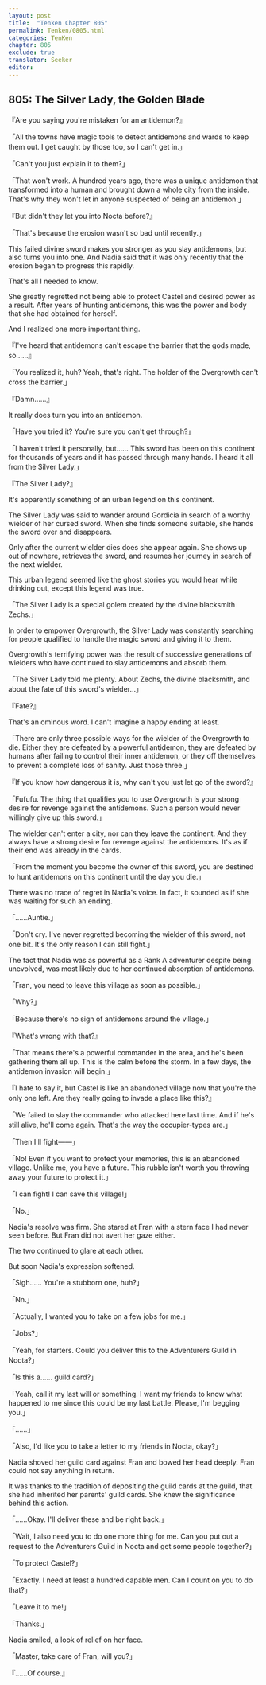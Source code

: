 ```yaml
---
layout: post
title:  "Tenken Chapter 805"
permalink: Tenken/0805.html
categories: TenKen
chapter: 805
exclude: true
translator: Seeker
editor: 
---
```

<h2 id="ch805">805: The Silver Lady, the Golden Blade</h2>

<p>『Are you saying you're mistaken for an antidemon?』</p>
<p>「All the towns have magic tools to detect antidemons and wards to keep them out. I get caught by those too, so I can't get in.」</p>
<p>「Can't you just explain it to them?」</p>
<p>「That won't work. A hundred years ago, there was a unique antidemon that transformed into a human and brought down a whole city from the inside. That's why they won't let in anyone suspected of being an antidemon.」</p>
<p>『But didn't they let you into Nocta before?』</p>
<p>「That's because the erosion wasn't so bad until recently.」</p>

<p>This failed divine sword makes you stronger as you slay antidemons, but also turns you into one. And Nadia said that it was only recently that the erosion began to progress this rapidly.</p>

<p>That's all I needed to know.</p>

<p>She greatly regretted not being able to protect Castel and desired power as a result. After years of hunting antidemons, this was the power and body that she had obtained for herself.</p>

<p>And I realized one more important thing.</p>

<p>『I've heard that antidemons can't escape the barrier that the gods made, so……』</p>
<p>「You realized it, huh? Yeah, that's right. The holder of the Overgrowth can't cross the barrier.」</p>
<p>『Damn……』</p>

<p>It really does turn you into an antidemon.</p>

<p>「Have you tried it? You're sure you can't get through?」</p>
<p>「I haven't tried it personally, but…… This sword has been on this continent for thousands of years and it has passed through many hands. I heard it all from the Silver Lady.」</p>
<p>『The Silver Lady?』</p>

<p>It's apparently something of an urban legend on this continent.</p>

<p>The Silver Lady was said to wander around Gordicia in search of a worthy wielder of her cursed sword. When she finds someone suitable, she hands the sword over and disappears.</p>

<p>Only after the current wielder dies does she appear again. She shows up out of nowhere, retrieves the sword, and resumes her journey in search of the next wielder.</p>

<p>This urban legend seemed like the ghost stories you would hear while drinking out, except this legend was true.</p>

<p>「The Silver Lady is a special golem created by the divine blacksmith Zechs.」</p>

<p>In order to empower Overgrowth, the Silver Lady was constantly searching for people qualified to handle the magic sword and giving it to them.</p>

<p>Overgrowth's terrifying power was the result of successive generations of wielders who have continued to slay antidemons and absorb them.</p>

<p>「The Silver Lady told me plenty. About Zechs, the divine blacksmith, and about the fate of this sword's wielder…」</p>
<p>『Fate?』</p>

<p>That's an ominous word. I can't imagine a happy ending at least.</p>

<p>「There are only three possible ways for the wielder of the Overgrowth to die. Either they are defeated by a powerful antidemon, they are defeated by humans after failing to control their inner antidemon, or they off themselves to prevent a complete loss of sanity. Just those three.」</p>
<p>『If you know how dangerous it is, why can't you just let go of the sword?』</p>
<p>「Fufufu. The thing that qualifies you to use Overgrowth is your strong desire for revenge against the antidemons. Such a person would never willingly give up this sword.」</p>

<p>The wielder can't enter a city, nor can they leave the continent. And they always have a strong desire for revenge against the antidemons. It's as if their end was already in the cards.</p>

<p>「From the moment you become the owner of this sword, you are destined to hunt antidemons on this continent until the day you die.」</p>

<p>There was no trace of regret in Nadia's voice. In fact, it sounded as if she was waiting for such an ending.</p>

<p>「……Auntie.」</p>
<p>「Don't cry. I've never regretted becoming the wielder of this sword, not one bit. It's the only reason I can still fight.」</p>

<p>The fact that Nadia was as powerful as a Rank A adventurer despite being unevolved, was most likely due to her continued absorption of antidemons.</p>

<p>「Fran, you need to leave this village as soon as possible.」</p>
<p>「Why?」</p>
<p>「Because there's no sign of antidemons around the village.」</p>
<p>『What's wrong with that?』</p>
<p>「That means there's a powerful commander in the area, and he's been gathering them all up. This is the calm before the storm. In a few days, the antidemon invasion will begin.」</p>
<p>『I hate to say it, but Castel is like an abandoned village now that you're the only one left. Are they really going to invade a place like this?』</p>
<p>「We failed to slay the commander who attacked here last time. And if he's still alive, he'll come again. That's the way the occupier-types are.」</p>
<p>「Then I'll fight――」</p>
<p>「No! Even if you want to protect your memories, this is an abandoned village. Unlike me, you have a future. This rubble isn't worth you throwing away your future to protect it.」</p>
<p>「I can fight! I can save this village!」</p>
<p>「No.」</p>

<p>Nadia's resolve was firm. She stared at Fran with a stern face I had never seen before. But Fran did not avert her gaze either.</p>

<p>The two continued to glare at each other.</p>

<p>But soon Nadia's expression softened.</p>

<p>「Sigh…… You're a stubborn one, huh?」</p>
<p>「Nn.」</p>
<p>「Actually, I wanted you to take on a few jobs for me.」</p>
<p>「Jobs?」</p>
<p>「Yeah, for starters. Could you deliver this to the Adventurers Guild in Nocta?」</p>
<p>「Is this a…… guild card?」</p>
<p>「Yeah, call it my last will or something. I want my friends to know what happened to me since this could be my last battle. Please, I'm begging you.」</p>
<p>「……」</p>
<p>「Also, I'd like you to take a letter to my friends in Nocta, okay?」</p>

<p>Nadia shoved her guild card against Fran and bowed her head deeply. Fran could not say anything in return.</p>

<p>It was thanks to the tradition of depositing the guild cards at the guild, that she had inherited her parents' guild cards. She knew the significance behind this action.</p>

<p>「……Okay. I'll deliver these and be right back.」</p>
<p>「Wait, I also need you to do one more thing for me. Can you put out a request to the Adventurers Guild in Nocta and get some people together?」</p>
<p>「To protect Castel?」</p>
<p>「Exactly. I need at least a hundred capable men. Can I count on you to do that?」</p>
<p>「Leave it to me!」</p>
<p>「Thanks.」</p>

<p>Nadia smiled, a look of relief on her face.</p>

<p>「Master, take care of Fran, will you?」</p>
<p>『……Of course.』</p>



